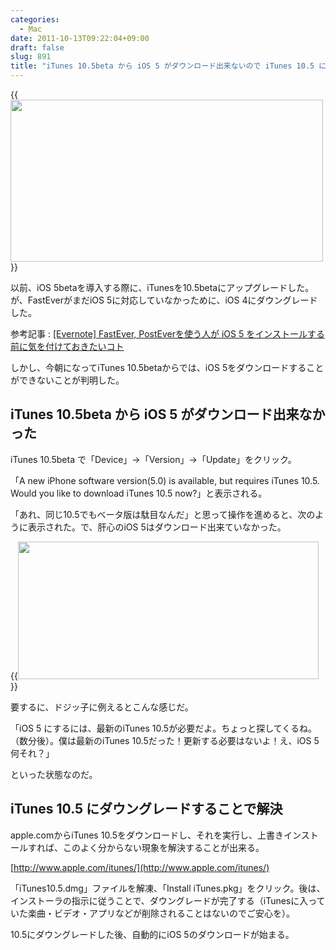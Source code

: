 ```yaml
---
categories:
  - Mac
date: 2011-10-13T09:22:04+09:00
draft: false
slug: 891
title: "iTunes 10.5beta から iOS 5 がダウンロード出来ないので iTunes 10.5 にダウングレードした"
---
```


{{<img alt="" src="/images/2011/10/0891_1.jpg" width="500" height="259">}}

以前、iOS 5betaを導入する際に、iTunesを10.5betaにアップグレードした。が、FastEverがまだiOS 5に対応していなかっために、iOS 4にダウングレードした。

参考記事 : [[Evernote] FastEver, PostEverを使う人が iOS 5 をインストールする前に気を付けておきたいコト](http://rakuishi.com/archives/812/)

しかし、今朝になってiTunes 10.5betaからでは、iOS 5をダウンロードすることができないことが判明した。

## iTunes 10.5beta から iOS 5 がダウンロード出来なかった

iTunes 10.5beta で「Device」→「Version」→「Update」をクリック。

「A new iPhone software version(5.0) is available, but requires iTunes 10.5. Would you like to download iTunes 10.5 now?」と表示される。

「あれ、同じ10.5でもベータ版は駄目なんだ」と思って操作を進めると、次のように表示された。で、肝心のiOS 5はダウンロード出来ていなかった。

{{<img alt="" src="/images/2011/10/0891_2.jpg" width="481" height="220">}}

要するに、ドジッ子に例えるとこんな感じだ。

「iOS 5 にするには、最新のiTunes 10.5が必要だよ。ちょっと探してくるね。（数分後）。僕は最新のiTunes 10.5だった！更新する必要はないよ！え、iOS 5 何それ？」

といった状態なのだ。

## iTunes 10.5 にダウングレードすることで解決

apple.comからiTunes 10.5をダウンロードし、それを実行し、上書きインストールすれば、このよく分からない現象を解決することが出来る。

[http://www.apple.com/itunes/](http://www.apple.com/itunes/)

「iTunes10.5.dmg」ファイルを解凍、「Install iTunes.pkg」をクリック。後は、インストーラの指示に従うことで、ダウングレードが完了する（iTunesに入っていた楽曲・ビデオ・アプリなどが削除されることはないのでご安心を）。

10.5にダウングレードした後、自動的にiOS 5のダウンロードが始まる。
